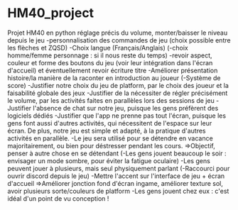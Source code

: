 # HM40_project
Projet HM40 en python
réglage précis du volume, monter/baisser le niveau depuis le jeu
-personnalisation des commandes de jeu (choix possible entre les flèches et ZQSD)
-Choix langue (Français/Anglais)
(-choix homme/femme personnage : si il nous reste du temps)
-revoir aspect, couleur et forme des boutons du jeu (voir leur intégration dans l'écran d'accueil) et éventuellement revoir écriture titre
-Améliorer présentation histoire/la manière de la raconter en introduction au joueur 
(-Système de score)
-Justifier notre choix du jeu de platform, par le choix des joueur et la faisabilité globale des jeux
-Justifier de la nécessiter de régler précisément le volume, par les activités faites en parallèles lors des sessions de jeu
-Justifier l'absence de chat sur notre jeu, puisque les gens préfèrent des logiciels dédiés
-Justifier que l'app ne prenne pas tout l'écran, puisque les gens font aussi d'autres activités, qui nécessitent de l'espace sur leur écran. De plus, notre jeu est simple et adapté, à la pratique d'autres activités en parallèle.
-Le jeu sera utilisé pour se détendre en vacance majoritairement, ou bien pour déstresser pendant les cours. =>Objectif, penser à autre chose en se détendant
(-Les gens jouent beaucoup le soir : envisager un mode sombre, pour éviter la fatigue oculaire)
-Les gens peuvent jouer à plusieurs, mais seul physiquement parlant
(-Raccourci pour ouvrir discord depuis le jeu)
-Mettre l'accent sur l'interface de jeu + écran d'accueil
=>Améliorer jonction fond d'écran ingame, améliorer texture sol, avoir plusieurs sorte/couleurs de platform
-Les gens jouent chez eux : c'est idéal d'un point de vu conception ! 

